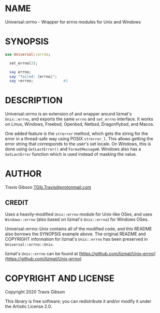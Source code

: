 NAME
====

Universal::errno - Wrapper for errno modules for Unix and Windows

SYNOPSIS
========

```raku
use Universal::errno;

  set_errno(2);

  say errno;
  say "failed: {errno}";
  say +errno;              #2
```

DESCRIPTION
===========

Universal::errno is an extension of and wrapper around lizmat's `Unix::errno`, and exports the same `errno` and `set_errno` interface. It works on Linux, Windows, Freebsd, Openbsd, Netbsd, Dragonflybsd, and Macos.

One added feature is the `strerror` method, which gets the string for the error in a thread-safe way using POSIX `strerror_l`. This allows getting the error string that corresponds to the user's set locale. On Windows, this is done using `GetLastError()` and `FormatMessageW`. Windows also has a `SetLastError` function which is used instead of masking the value.

AUTHOR
======

Travis Gibson <TGib.Travis@protonmail.com>

CREDIT
------

Uses a heavily-modified `Unix::errno` module for Unix-like OSes, and uses `Windows::errno` (also based on lizmat's `Unix::errno`) for Windows OSes.

Universal::errno::Unix contains all of the modified code, and this README also borrows the SYNOPSIS example above. The original README and COPYRIGHT information for lizmat's `Unix::errno` has been preserved in `Universal::errno::Unix`.

lizmat's `Unix::errno` can be found at [https://github.com/lizmat/Unix-errno](https://github.com/lizmat/Unix-errno)

COPYRIGHT AND LICENSE
=====================

Copyright 2020 Travis Gibson

This library is free software; you can redistribute it and/or modify it under the Artistic License 2.0.

